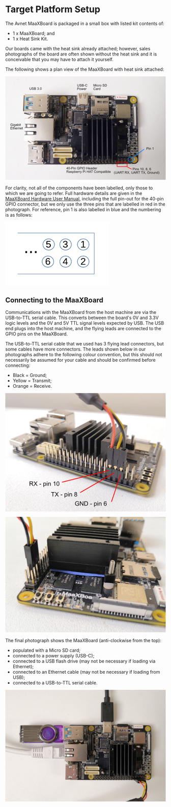 # Target Platform Setup

The Avnet MaaXBoard is packaged in a small box with listed kit contents of:

- 1 x MaaXBoard; and
- 1 x Heat Sink Kit.

Our boards came with the heat sink already attached; however, sales photographs of the board are often shown without the heat sink and it is conceivable that you may have to attach it yourself.

The following shows a plan view of the MaaXBoard with heat sink attached:

![Avnet MaaXBoard plan view](figures/avnet-maaxboard-plan.png)

For clarity, not all of the components have been labelled, only those to which we are going to refer. Full hardware details are given in the [MaaXBoard Hardware User Manual](https://www.avnet.com/wps/wcm/connect/onesite/1e83cac7-ebe8-4be4-8776-6781e3833d11/MaaXBoard-Hardware_UserManual-V1.2-EN.pdf?MOD=AJPERES&CACHEID=ROOTWORKSPACE.Z18_NA5A1I41L0ICD0ABNDMDDG0000-1e83cac7-ebe8-4be4-8776-6781e3833d11-nVsEcIl), including the full pin-out for the 40-pin GPIO connector, but we only use the three pins that are labelled in red in the photograph. For reference, pin 1 is also labelled in blue and the numbering is as follows:

![GPIO pin numbering](figures/GPIO-pin-out.png)

## Connecting to the MaaXBoard

Communications with the MaaXBoard from the host machine are via the USB-to-TTL serial cable. This converts between the board's 0V and 3.3V logic levels and the 0V and 5V TTL signal levels expected by USB. The USB end plugs into the host machine, and the flying leads are connected to the GPIO pins on the MaaXBoard.

The USB-to-TTL serial cable that we used has 3 flying lead connectors, but some cables have more connectors. The leads shown below in our photographs adhere to the following colour convention, but this should not necessarily be assumed for your cable and should be confirmed before connecting:

- Black = Ground;
- Yellow = Transmit;
- Orange = Receive.

![UART connector side 1](figures/uart-connector-side1.png)

![UART connector side 2](figures/uart-connector-side2.png)

The final photograph shows the MaaXBoard (anti-clockwise from the top):

- populated with a Micro SD card;
- connected to a power supply (USB-C);
- connected to a USB flash drive (may not be necessary if loading via Ethernet);
- connected to an Ethernet cable (may not be necessary if loading from USB);
- connected to a USB-to-TTL serial cable.

![Avnet MaaXBoard populated](figures/maaxboard-populated.png)
